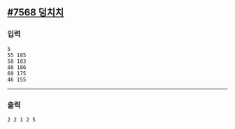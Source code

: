 [#7568 덩치치](https://www.acmicpc.net/problem/7568)
---

### 입력
```
5
55 185
58 183
88 186
60 175
46 155
```

---
### 출력
```
2 2 1 2 5
```